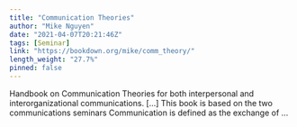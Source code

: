 ```yaml
---
title: "Communication Theories"
author: "Mike Nguyen"
date: "2021-04-07T20:21:46Z"
tags: [Seminar]
link: "https://bookdown.org/mike/comm_theory/"
length_weight: "27.7%"
pinned: false
---
```


Handbook on Communication Theories for both interpersonal and interorganizational communications. [...] This book is based on the two communications seminars Communication is defined as the exchange of ...
